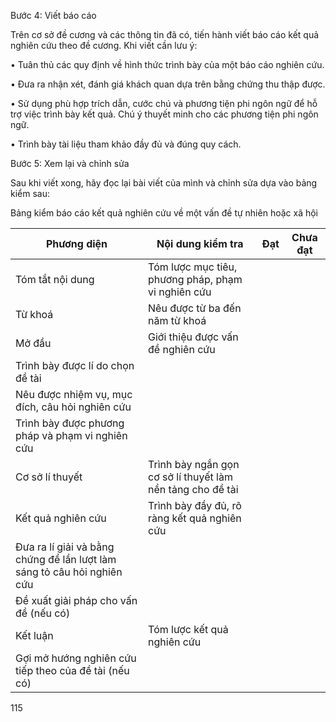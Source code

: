 Bước 4: Viết báo cáo

Trên cơ sở đề cương và các thông tin đã có, tiến hành viết báo cáo kết quả nghiên cứu theo đề cương. Khi viết cần lưu ý:

• Tuân thủ các quy định về hình thức trình bày của một báo cáo nghiên cứu.

• Đưa ra nhận xét, đánh giá khách quan dựa trên bằng chứng thu thập được.

• Sử dụng phù hợp trích dẫn, cước chú và phương tiện phi ngôn ngữ để hỗ trợ việc trình bày kết quả. Chú ý thuyết minh cho các phương tiện phi ngôn ngữ.

• Trình bày tài liệu tham khảo đầy đủ và đúng quy cách.

Bước 5: Xem lại và chỉnh sửa

Sau khi viết xong, hãy đọc lại bài viết của mình và chỉnh sửa dựa vào bảng kiểm sau:

Bảng kiểm báo cáo kết quả nghiên cứu về một vấn đề tự nhiên hoặc xã hội

Phương diện | Nội dung kiểm tra | Đạt | Chưa đạt
--- | --- | --- | ---
Tóm tắt nội dung | Tóm lược mục tiêu, phương pháp, phạm vi nghiên cứu | | 
Từ khoá | Nêu được từ ba đến năm từ khoá | |
Mở đầu | Giới thiệu được vấn đề nghiên cứu | |
 | Trình bày được lí do chọn đề tài | |
 | Nêu được nhiệm vụ, mục đích, câu hỏi nghiên cứu | |
 | Trình bày được phương pháp và phạm vi nghiên cứu | |
Cơ sở lí thuyết | Trình bày ngắn gọn cơ sở lí thuyết làm nền tảng cho đề tài | |
Kết quả nghiên cứu | Trình bày đầy đủ, rõ ràng kết quả nghiên cứu | |
 | Đưa ra lí giải và bằng chứng để lần lượt làm sáng tỏ câu hỏi nghiên cứu | |
 | Đề xuất giải pháp cho vấn đề (nếu có) | |
Kết luận | Tóm lược kết quả nghiên cứu | |
 | Gợi mở hướng nghiên cứu tiếp theo của đề tài (nếu có) | |

115